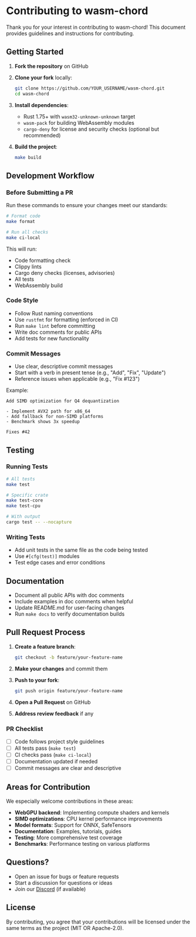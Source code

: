 # Contributing to wasm-chord

Thank you for your interest in contributing to wasm-chord! This document provides guidelines and instructions for contributing.

## Getting Started

1. **Fork the repository** on GitHub
2. **Clone your fork** locally:
   ```bash
   git clone https://github.com/YOUR_USERNAME/wasm-chord.git
   cd wasm-chord
   ```
3. **Install dependencies**:
   - Rust 1.75+ with `wasm32-unknown-unknown` target
   - `wasm-pack` for building WebAssembly modules
   - `cargo-deny` for license and security checks (optional but recommended)

4. **Build the project**:
   ```bash
   make build
   ```

## Development Workflow

### Before Submitting a PR

Run these commands to ensure your changes meet our standards:

```bash
# Format code
make format

# Run all checks
make ci-local
```

This will run:
- Code formatting check
- Clippy lints
- Cargo deny checks (licenses, advisories)
- All tests
- WebAssembly build

### Code Style

- Follow Rust naming conventions
- Use `rustfmt` for formatting (enforced in CI)
- Run `make lint` before committing
- Write doc comments for public APIs
- Add tests for new functionality

### Commit Messages

- Use clear, descriptive commit messages
- Start with a verb in present tense (e.g., "Add", "Fix", "Update")
- Reference issues when applicable (e.g., "Fix #123")

Example:
```
Add SIMD optimization for Q4 dequantization

- Implement AVX2 path for x86_64
- Add fallback for non-SIMD platforms
- Benchmark shows 3x speedup

Fixes #42
```

## Testing

### Running Tests

```bash
# All tests
make test

# Specific crate
make test-core
make test-cpu

# With output
cargo test -- --nocapture
```

### Writing Tests

- Add unit tests in the same file as the code being tested
- Use `#[cfg(test)]` modules
- Test edge cases and error conditions

## Documentation

- Document all public APIs with doc comments
- Include examples in doc comments when helpful
- Update README.md for user-facing changes
- Run `make docs` to verify documentation builds

## Pull Request Process

1. **Create a feature branch**:
   ```bash
   git checkout -b feature/your-feature-name
   ```

2. **Make your changes** and commit them

3. **Push to your fork**:
   ```bash
   git push origin feature/your-feature-name
   ```

4. **Open a Pull Request** on GitHub

5. **Address review feedback** if any

### PR Checklist

- [ ] Code follows project style guidelines
- [ ] All tests pass (`make test`)
- [ ] CI checks pass (`make ci-local`)
- [ ] Documentation updated if needed
- [ ] Commit messages are clear and descriptive

## Areas for Contribution

We especially welcome contributions in these areas:

- **WebGPU backend**: Implementing compute shaders and kernels
- **SIMD optimizations**: CPU kernel performance improvements
- **Model formats**: Support for ONNX, SafeTensors
- **Documentation**: Examples, tutorials, guides
- **Testing**: More comprehensive test coverage
- **Benchmarks**: Performance testing on various platforms

## Questions?

- Open an issue for bugs or feature requests
- Start a discussion for questions or ideas
- Join our [Discord](https://discord.gg/querent) (if available)

## License

By contributing, you agree that your contributions will be licensed under the same terms as the project (MIT OR Apache-2.0).

